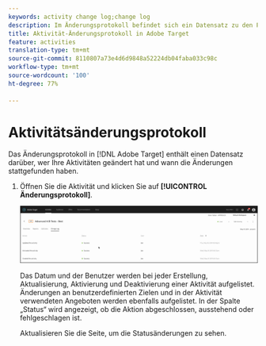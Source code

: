 ```yaml
---
keywords: activity change log;change log
description: Im Änderungsprotokoll befindet sich ein Datensatz zu den Personen, die Ihre Aktivitäten geändert haben; er gibt auch den Zeitpunkt dieser Änderungen an.
title: Aktivität-Änderungsprotokoll in Adobe Target
feature: activities
translation-type: tm+mt
source-git-commit: 8110807a73e4d6d9848a52224db04faba033c98c
workflow-type: tm+mt
source-wordcount: '100'
ht-degree: 77%

---
```



# Aktivitätsänderungsprotokoll

Das Änderungsprotokoll in [!DNL Adobe Target] enthält einen Datensatz darüber, wer Ihre Aktivitäten geändert hat und wann die Änderungen stattgefunden haben.

1. Öffnen Sie die Aktivität und klicken Sie auf **[!UICONTROL Änderungsprotokoll]**.

   ![Aktivitätsänderungsprotokoll](/help/c-activities/assets/change_log.png)

   Das Datum und der Benutzer werden bei jeder Erstellung, Aktualisierung, Aktivierung und Deaktivierung einer Aktivität aufgelistet. Änderungen an benutzerdefinierten Zielen und in der Aktivität verwendeten Angeboten werden ebenfalls aufgelistet. In der Spalte „Status“ wird angezeigt, ob die Aktion abgeschlossen, ausstehend oder fehlgeschlagen ist.

   Aktualisieren Sie die Seite, um die Statusänderungen zu sehen.
